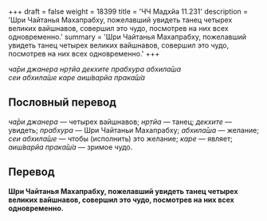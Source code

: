 +++
draft = false
weight = 18399
title = 'ЧЧ Мадхйа 11.231'
description = 'Шри Чайтанья Махапрабху, пожелавший увидеть танец четырех великих вайшнавов, совершил это чудо, посмотрев на них всех одновременно.'
summary = 'Шри Чайтанья Махапрабху, пожелавший увидеть танец четырех великих вайшнавов, совершил это чудо, посмотрев на них всех одновременно.'
+++

_ча̄ри джанера нр̣тйа декхите прабхура абхила̄ша  
сеи абхила̄ше каре аиш́варйа прака̄ш́а_

## Пословный перевод

_ча̄ри_ _джанера_ — четырех вайшнавов; _нр̣тйа_ — танец; _декхите_ — увидеть; _прабхура_ — Шри Чайтаньи Махапрабху; _абхила̄ша_ — желание; _сеи_ _абхила̄ше_ — чтобы (исполнить) это желание; _каре_ — являет; _аиш́варйа_ _прака̄ш́а_ — зримое чудо.

## Перевод

**Шри Чайтанья Махапрабху, пожелавший увидеть танец четырех великих вайшнавов, совершил это чудо, посмотрев на них всех одновременно.**

